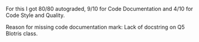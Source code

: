 For this I got 80/80 autograded, 9/10 for Code Documentation and 4/10 for Code Style and Quality.

Reason for missing code documentation mark: Lack of docstring on Q5 Blotris class.
